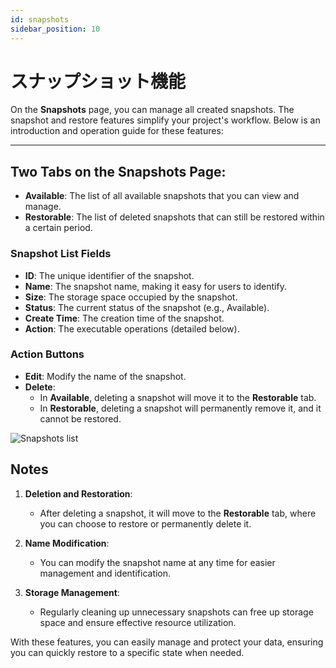 ```yaml
---
id: snapshots
sidebar_position: 10
---
```


# スナップショット機能

On the **Snapshots** page, you can manage all created snapshots. The snapshot and restore features simplify your project's workflow. Below is an introduction and operation guide for these features:

---

## Two Tabs on the **Snapshots** Page:

- **Available**: The list of all available snapshots that you can view and manage.
- **Restorable**: The list of deleted snapshots that can still be restored within a certain period.

### **Snapshot List Fields**

- **ID**: The unique identifier of the snapshot.
- **Name**: The snapshot name, making it easy for users to identify.
- **Size**: The storage space occupied by the snapshot.
- **Status**: The current status of the snapshot (e.g., Available).
- **Create Time**: The creation time of the snapshot.
- **Action**: The executable operations (detailed below).

### **Action Buttons**

- **Edit**: Modify the name of the snapshot.
- **Delete**:
  - In **Available**, deleting a snapshot will move it to the **Restorable** tab.
  - In **Restorable**, deleting a snapshot will permanently remove it, and it cannot be restored.

![Snapshots list](../../../../../docs/docs-images/p08/01.Snapshots%20list.jpg)

## **Notes**

1. **Deletion and Restoration**:

   - After deleting a snapshot, it will move to the **Restorable** tab, where you can choose to restore or permanently delete it.

2. **Name Modification**:

   - You can modify the snapshot name at any time for easier management and identification.

3. **Storage Management**:
   - Regularly cleaning up unnecessary snapshots can free up storage space and ensure effective resource utilization.

With these features, you can easily manage and protect your data, ensuring you can quickly restore to a specific state when needed.
